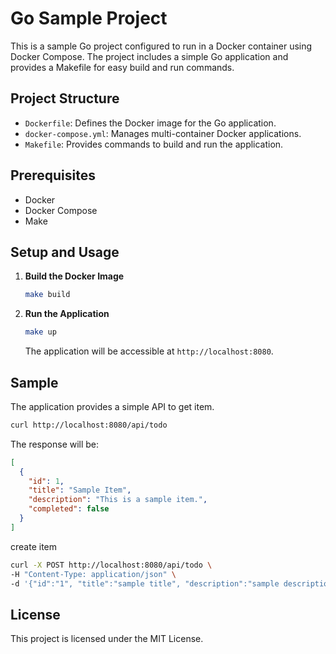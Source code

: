 # Go Sample Project

This is a sample Go project configured to run in a Docker container using Docker Compose. The project includes a simple Go application and provides a Makefile for easy build and run commands.

## Project Structure

- `Dockerfile`: Defines the Docker image for the Go application.
- `docker-compose.yml`: Manages multi-container Docker applications.
- `Makefile`: Provides commands to build and run the application.

## Prerequisites

- Docker
- Docker Compose
- Make

## Setup and Usage

1. **Build the Docker Image**

   ```bash
   make build
   ```

2. **Run the Application**

   ```bash
   make up
   ```

   The application will be accessible at `http://localhost:8080`.

## Sample

The application provides a simple API to get item.

```bash
curl http://localhost:8080/api/todo
```

The response will be:

```json
[
  {
    "id": 1,
    "title": "Sample Item",
    "description": "This is a sample item.",
    "completed": false
  }
]
```

create item

```bash
curl -X POST http://localhost:8080/api/todo \
-H "Content-Type: application/json" \
-d '{"id":"1", "title":"sample title", "description":"sample description", "completed":false}'
```

## License

This project is licensed under the MIT License.
